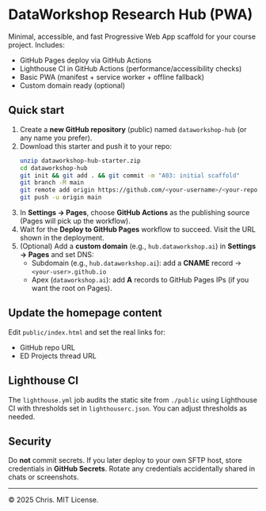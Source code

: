 # DataWorkshop Research Hub (PWA)

Minimal, accessible, and fast Progressive Web App scaffold for your course project.
Includes:
- GitHub Pages deploy via GitHub Actions
- Lighthouse CI in GitHub Actions (performance/accessibility checks)
- Basic PWA (manifest + service worker + offline fallback)
- Custom domain ready (optional)

## Quick start

1. Create a **new GitHub repository** (public) named `dataworkshop-hub` (or any name you prefer).
2. Download this starter and push it to your repo:
   ```bash
   unzip dataworkshop-hub-starter.zip
   cd dataworkshop-hub
   git init && git add . && git commit -m "A03: initial scaffold"
   git branch -M main
   git remote add origin https://github.com/<your-username>/<your-repo>.git
   git push -u origin main
   ```
3. In **Settings → Pages**, choose **GitHub Actions** as the publishing source (Pages will pick up the workflow).
4. Wait for the **Deploy to GitHub Pages** workflow to succeed. Visit the URL shown in the deployment.
5. (Optional) Add a **custom domain** (e.g., `hub.dataworkshop.ai`) in **Settings → Pages** and set DNS:
   - Subdomain (e.g., `hub.dataworkshop.ai`): add a **CNAME** record → `<your-user>.github.io`
   - Apex (`dataworkshop.ai`): add **A** records to GitHub Pages IPs (if you want the root on Pages).

## Update the homepage content
Edit `public/index.html` and set the real links for:
- GitHub repo URL
- ED Projects thread URL

## Lighthouse CI
The `lighthouse.yml` job audits the static site from `./public` using Lighthouse CI with thresholds set in `lighthouserc.json`.
You can adjust thresholds as needed.

## Security
Do **not** commit secrets. If you later deploy to your own SFTP host, store credentials in **GitHub Secrets**.
Rotate any credentials accidentally shared in chats or screenshots.

---

© 2025 Chris. MIT License.
